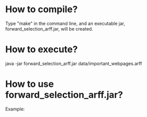 # How to compile?

Type "make" in the command line, and an executable jar, forward_selection_arff.jar, will be created.

# How to execute?

java -jar forward_selection_arff.jar data/important_webpages.arff

# How to use forward_selection_arff.jar?

Example:

